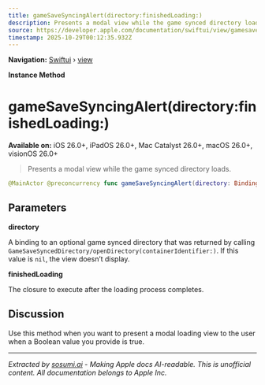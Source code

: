 ```yaml
---
title: gameSaveSyncingAlert(directory:finishedLoading:)
description: Presents a modal view while the game synced directory loads.
source: https://developer.apple.com/documentation/swiftui/view/gamesavesyncingalert(directory:finishedloading:)
timestamp: 2025-10-29T00:12:35.932Z
---
```


**Navigation:** [Swiftui](/documentation/swiftui) › [view](/documentation/swiftui/view)

**Instance Method**

# gameSaveSyncingAlert(directory:finishedLoading:)

**Available on:** iOS 26.0+, iPadOS 26.0+, Mac Catalyst 26.0+, macOS 26.0+, visionOS 26.0+

> Presents a modal view while the game synced directory loads.

```swift
@MainActor @preconcurrency func gameSaveSyncingAlert(directory: Binding<GameSaveSyncedDirectory?>, finishedLoading: @escaping @MainActor () -> Void) -> some View
```

## Parameters

**directory**

A binding to an optional game synced directory that was returned by calling `GameSaveSyncedDirectory/openDirectory(containerIdentifier:)`. If this value is `nil`, the view doesn’t display.



**finishedLoading**

The closure to execute after the loading process completes.



## Discussion

Use this method when you want to present a modal loading view to the user when a Boolean value you provide is true.

---

*Extracted by [sosumi.ai](https://sosumi.ai) - Making Apple docs AI-readable.*
*This is unofficial content. All documentation belongs to Apple Inc.*
